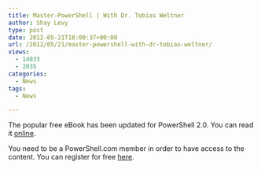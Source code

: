 ```yaml
---
title: Master-PowerShell | With Dr. Tobias Weltner
author: Shay Levy
type: post
date: 2012-05-21T18:00:37+00:00
url: /2012/05/21/master-powershell-with-dr-tobias-weltner/
views:
  - 14033
  - 2035
categories:
  - News
tags:
  - News

---
```

The popular free eBook has been updated for PowerShell 2.0. You can read it [online][1].

You need to be a PowerShell.com member in order to have access to the content. You can register for free [here][2].

[1]: http://powershell.com/cs/blogs/ebookv2/default.aspx
[2]: http://powershell.com/cs/user/CreateUser.aspx